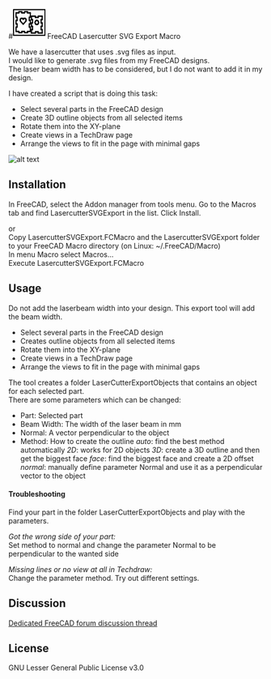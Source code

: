 #![alt text](LasercutterTechdrawExport.svg "Logo") FreeCAD Lasercutter SVG Export Macro

We have a lasercutter that uses .svg files as input.  
I would like to generate .svg files from my FreeCAD designs.  
The laser beam width has to be considered, but I do not want to add it in my design.  

I have created a script that is doing this task:

* Select several parts in the FreeCAD design
* Create 3D outline objects from all selected items
* Rotate them into the XY-plane
* Create views in a TechDraw page
* Arrange the views to fit in the page with minimal gaps

![alt text](LasercutterSVGExport_screenshot.png "Screenshot")

## Installation
In FreeCAD, select the Addon manager from tools menu. Go to the Macros tab and find LasercutterSVGExport in the list. Click Install.  

or  
Copy LasercutterSVGExport.FCMacro and the LasercutterSVGExport folder to your FreeCAD Macro directory (on Linux: ~/.FreeCAD/Macro)  
In menu Macro select Macros...  
Execute LasercutterSVGExport.FCMacro 

## Usage
Do not add the laserbeam width into your design. This export tool will add the beam width.

* Select several parts in the FreeCAD design
* Creates outline objects from all selected items
* Rotate them into the XY-plane
* Create views in a TechDraw page
* Arrange the views to fit in the page with minimal gaps

The tool creates a folder LaserCutterExportObjects that contains an object for each selected part.  
There are some parameters which can be changed:
* Part: Selected part
* Beam Width: The width of the laser beam in mm
* Normal: A vector perpendicular to the object
* Method: How to create the outline 
    *auto*: find the best method automatically 
    *2D*: works for 2D objects
    *3D*: create a 3D outline and then get the biggest face
    *face*: find the biggest face and create a 2D offset
    *normal*: manually define parameter Normal and use it as a perpendicular vector to the object
    
#### Troubleshooting
Find your part in the folder LaserCutterExportObjects and play with the parameters.  

*Got the wrong side of your part:*  
Set method to normal and change the parameter Normal to be perpendicular to the wanted side
  
*Missing lines or no view at all in Techdraw:*  
Change the parameter method. Try out different settings.

## Discussion
[Dedicated FreeCAD forum discussion thread](https://forum.freecadweb.org/viewtopic.php?f=35&t=31869)

## License
GNU Lesser General Public License v3.0


